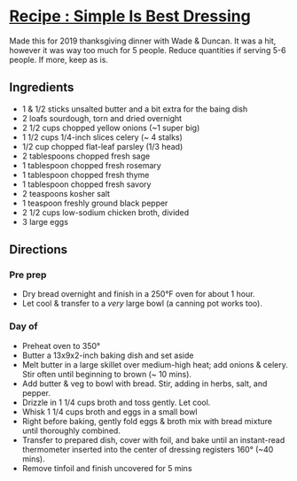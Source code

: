 # [Recipe : Simple Is Best Dressing](https://www.bonappetit.com/recipe/simple-is-best-dressing)

Made this for 2019 thanksgiving dinner with Wade & Duncan. It was a hit, however it was way too much for 5 people. Reduce quantities if serving 5-6 people. If more, keep as is.

## Ingredients

- 1 & 1/2 sticks unsalted butter and a bit extra for the baing dish
- 2 loafs sourdough, torn and dried overnight
- 2 1/2 cups chopped yellow onions (~1 super big)
- 1 1/2 cups 1/4-inch slices celery (~ 4 stalks)
- 1/2 cup chopped flat-leaf parsley (1/3 head)
- 2 tablespoons chopped fresh sage
- 1 tablespoon chopped fresh rosemary
- 1 tablespoon chopped fresh thyme
- 1 tablespoon chopped fresh savory
- 2 teaspoons kosher salt
- 1 teaspoon freshly ground black pepper
- 2 1/2 cups low-sodium chicken broth, divided
- 3 large eggs

## Directions

### Pre prep

- Dry bread overnight and finish in a 250°F oven for about 1 hour.
- Let cool & transfer to a _very_ large bowl (a canning pot works too).

### Day of

- Preheat oven to 350°
- Butter a 13x9x2-inch baking dish and set aside
- Melt butter in a large skillet over medium-high heat; add onions & celery. Stir often until beginning to brown (~ 10 mins).
- Add butter & veg to bowl with bread. Stir, adding in herbs, salt, and pepper.
- Drizzle in 1 1/4 cups broth and toss gently. Let cool.
- Whisk 1 1/4 cups broth and eggs in a small bowl
- Right before baking, gently fold eggs & broth mix with bread mixture until thoroughly combined.
- Transfer to prepared dish, cover with foil, and bake until an instant-read thermometer inserted into the center of dressing registers 160° (~40 mins).
- Remove tinfoil and finish uncovered for 5 mins

